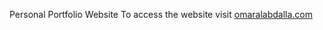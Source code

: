 Personal Portfolio Website
To access the website visit [omaralabdalla.com](https://www.omaralabdalla.com)
